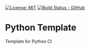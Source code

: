 [![License: MIT](https://img.shields.io/badge/License-MIT-yellow.svg)](https://opensource.org/licenses/MIT)
[![Build Status - GitHub](https://github.com/adegenaar/pytemplate/workflows/pytemplate/badge.svg)](https://github.com/adegenaar/pytemplate/actions?query=workflow%3Apytemplate)


# Python Template 
Template for Python CI

